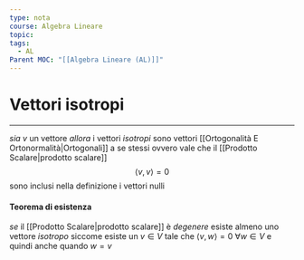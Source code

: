 ```yaml
---
type: nota
course: Algebra Lineare
topic: 
tags:
  - AL
Parent MOC: "[[Algebra Lineare (AL)]]"
---
```


# Vettori isotropi
---
_sia_ $v$ un vettore 
_allora_ i vettori _isotropi_ sono vettori [[Ortogonalità E Ortonormalità|Ortogonali]] a se stessi ovvero vale che il [[Prodotto Scalare|prodotto scalare]]$$
\langle v,v \rangle = 0
$$sono inclusi nella definizione i vettori nulli
#### Teorema di esistenza
_se_ il [[Prodotto Scalare|prodotto scalare]] è _degenere_ esiste almeno uno vettore _isotropo_ siccome esiste un $v \in V$ tale che $\langle v,w \rangle = 0\ \forall w \in V$  e quindi anche quando $w=v$



